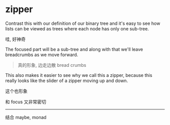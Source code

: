 # zipper

Contrast this with our definition of our binary tree and it's easy to see how lists can be viewed as trees where each node has only one sub-tree.

哇, 好神奇

The focused part will be a sub-tree and along with that we'll leave breadcrumbs as we move forward.

> 真的形象, 边走边散 bread crumbs

This also makes it easier to see why we call this a zipper, because this really looks like the slider of a zipper moving up and down.

这个也形象

和 focus 又非常密切

---

结合 maybe, monad

